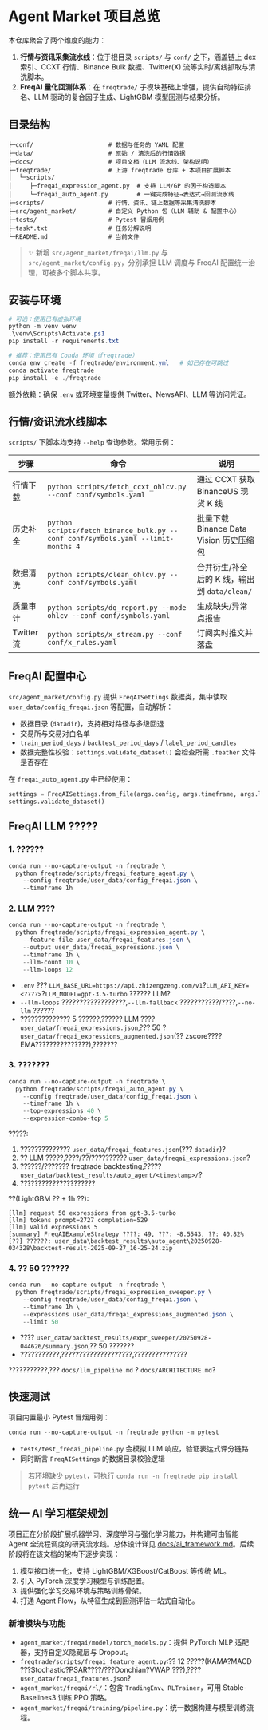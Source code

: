 ﻿# Agent Market 项目总览

本仓库聚合了两个维度的能力：

1. **行情与资讯采集流水线**：位于根目录 `scripts/` 与 `conf/` 之下，涵盖链上 dex 索引、CCXT 行情、Binance Bulk 数据、Twitter(X) 流等实时/离线抓取与清洗脚本。
2. **FreqAI 量化回测体系**：在 `freqtrade/` 子模块基础上增强，提供自动特征排名、LLM 驱动的复合因子生成、LightGBM 模型回测与结果分析。

## 目录结构

```
├─conf/                     # 数据与任务的 YAML 配置
├─data/                     # 原始 / 清洗后的行情数据
├─docs/                     # 项目文档（LLM 流水线、架构说明）
├─freqtrade/                # 上游 freqtrade 仓库 + 本项目扩展脚本
│  └─scripts/
│     ├─freqai_expression_agent.py  # 支持 LLM/GP 的因子构造脚本
│     └─freqai_auto_agent.py        # 一键完成特征→表达式→回测流水线
├─scripts/                  # 行情、资讯、链上数据等采集清洗脚本
├─src/agent_market/         # 自定义 Python 包（LLM 辅助 & 配置中心）
├─tests/                    # Pytest 冒烟用例
├─task*.txt                 # 任务分解说明
└─README.md                 # 当前文件
```

> ✨ 新增 `src/agent_market/freqai/llm.py` 与 `src/agent_market/config.py`，分别承担 LLM 调度与 FreqAI 配置统一治理，可被多个脚本共享。

## 安装与环境

```powershell
# 可选：使用已有虚拟环境
python -m venv venv
.\venv\Scripts\Activate.ps1
pip install -r requirements.txt

# 推荐：使用已有 Conda 环境（freqtrade）
conda env create -f freqtrade/environment.yml   # 如已存在可跳过
conda activate freqtrade
pip install -e ./freqtrade
```

额外依赖：确保 `.env` 或环境变量提供 Twitter、NewsAPI、LLM 等访问凭证。

## 行情/资讯流水线脚本

`scripts/` 下脚本均支持 `--help` 查询参数。常用示例：

| 步骤 | 命令 | 说明 |
| --- | --- | --- |
| 行情下载 | `python scripts/fetch_ccxt_ohlcv.py --conf conf/symbols.yaml` | 通过 CCXT 获取 BinanceUS 现货 K 线 |
| 历史补全 | `python scripts/fetch_binance_bulk.py --conf conf/symbols.yaml --limit-months 4` | 批量下载 Binance Data Vision 历史压缩包 |
| 数据清洗 | `python scripts/clean_ohlcv.py --conf conf/symbols.yaml` | 合并衍生/补全后的 K 线，输出到 `data/clean/` |
| 质量审计 | `python scripts/dq_report.py --mode ohlcv --conf conf/symbols.yaml` | 生成缺失/异常点报告 |
| Twitter 流 | `python scripts/x_stream.py --conf conf/x_rules.yaml` | 订阅实时推文并落盘 |

## FreqAI 配置中心

`src/agent_market/config.py` 提供 `FreqAISettings` 数据类，集中读取 `user_data/config_freqai.json` 等配置，自动解析：

- 数据目录 (`datadir`)，支持相对路径与多级回退
- 交易所与交易对白名单
- `train_period_days` / `backtest_period_days` / `label_period_candles`
- 数据完整性校验：`settings.validate_dataset()` 会检查所需 `.feather` 文件是否存在

在 `freqai_auto_agent.py` 中已经使用：
```python
settings = FreqAISettings.from_file(args.config, args.timeframe, args.label_period)
settings.validate_dataset()
```

## FreqAI LLM ?????

### 1. ??????

```powershell
conda run --no-capture-output -n freqtrade \
  python freqtrade/scripts/freqai_feature_agent.py \
    --config freqtrade/user_data/config_freqai.json \
    --timeframe 1h
```

### 2. LLM ????

```powershell
conda run --no-capture-output -n freqtrade \
  python freqtrade/scripts/freqai_expression_agent.py \
    --feature-file user_data/freqai_features.json \
    --output user_data/freqai_expressions.json \
    --timeframe 1h \
    --llm-count 10 \
    --llm-loops 12
```

- `.env` ??? `LLM_BASE_URL=https://api.zhizengzeng.com/v1`?`LLM_API_KEY=<????>`?`LLM_MODEL=gpt-3.5-turbo` ?????? LLM?
- `--llm-loops` ??????????????????,`--llm-fallback` ???????????/????,`--no-llm` ??????
- ?????????????? 5 ??????,?????? LLM ???? `user_data/freqai_expressions.json`,??? 50 ? `user_data/freqai_expressions_augmented.json`(?? zscore????EMA???????????????),???????

### 3. ???????

```powershell
conda run --no-capture-output -n freqtrade \
  python freqtrade/scripts/freqai_auto_agent.py \
    --config freqtrade/user_data/config_freqai.json \
    --timeframe 1h \
    --top-expressions 40 \
    --expression-combo-top 5
```

?????:

1. ?????????????? `user_data/freqai_features.json`(??? `datadir`)?
2. ?? LLM ?????,????/??/?????????? `user_data/freqai_expressions.json`?
3. ??????/??????? freqtrade backtesting,????? `user_data/backtest_results/auto_agent/<timestamp>/`?
4. ?????????????????????

??(LightGBM ?? + 1h ??):

```
[llm] request 50 expressions from gpt-3.5-turbo
[llm] tokens prompt=2727 completion=529
[llm] valid expressions 5
[summary] FreqAIExampleStrategy ????: 49, ???: -8.5543, ??: 40.82%
[??] ??????: user_data\backtest_results\auto_agent\20250928-034328\backtest-result-2025-09-27_16-25-24.zip
```

### 4. ?? 50 ??????

```powershell
conda run --no-capture-output -n freqtrade \
  python freqtrade/scripts/freqai_expression_sweeper.py \
    --config freqtrade/user_data/config_freqai.json \
    --timeframe 1h \
    --expressions user_data/freqai_expressions_augmented.json \
    --limit 50
```

- ???? `user_data/backtest_results/expr_sweeper/20250928-044626/summary.json`,?? 50 ???????
- ???????????,????????????????????,???????????????

???????????,??? `docs/llm_pipeline.md` ? `docs/ARCHITECTURE.md`?

## 快速测试

项目内置最小 Pytest 冒烟用例：

```powershell
conda run --no-capture-output -n freqtrade python -m pytest
```

- `tests/test_freqai_pipeline.py` 会模拟 LLM 响应，验证表达式评分链路
- 同时断言 `FreqAISettings` 的数据目录校验逻辑

> 若环境缺少 `pytest`，可执行 `conda run -n freqtrade pip install pytest` 后再运行


## 统一 AI 学习框架规划

项目正在分阶段扩展机器学习、深度学习与强化学习能力，并构建可由智能 Agent 全流程调度的研究流水线。总体设计详见 [docs/ai_framework.md](docs/ai_framework.md)。后续阶段将在该文档的架构下逐步实现：

1. 模型接口统一化，支持 LightGBM/XGBoost/CatBoost 等传统 ML。
2. 引入 PyTorch 深度学习模型与训练配置。
3. 提供强化学习交易环境与策略训练骨架。
4. 打通 Agent Flow，从特征生成到回测评估一站式自动化。

### 新增模块与功能
- `agent_market/freqai/model/torch_models.py`：提供 PyTorch MLP 适配器，支持自定义隐藏层与 Dropout。
- `freqtrade/scripts/freqai_feature_agent.py`:?? 12 ?????(KAMA?MACD ???Stochastic?PSAR????/???Donchian?VWAP ???),???? `user_data/freqai_features.json`?
- `agent_market/freqai/rl/`：包含 `TradingEnv`、`RLTrainer`，可用 Stable-Baselines3 训练 PPO 策略。
- `agent_market/freqai/training/pipeline.py`：统一数据构建与模型训练流程。


